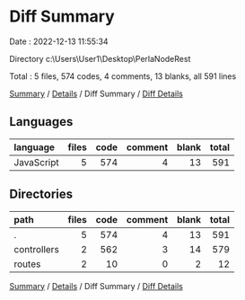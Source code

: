 # Diff Summary

Date : 2022-12-13 11:55:34

Directory c:\\Users\\User1\\Desktop\\PerlaNodeRest

Total : 5 files,  574 codes, 4 comments, 13 blanks, all 591 lines

[Summary](results.md) / [Details](details.md) / Diff Summary / [Diff Details](diff-details.md)

## Languages
| language | files | code | comment | blank | total |
| :--- | ---: | ---: | ---: | ---: | ---: |
| JavaScript | 5 | 574 | 4 | 13 | 591 |

## Directories
| path | files | code | comment | blank | total |
| :--- | ---: | ---: | ---: | ---: | ---: |
| . | 5 | 574 | 4 | 13 | 591 |
| controllers | 2 | 562 | 3 | 14 | 579 |
| routes | 2 | 10 | 0 | 2 | 12 |

[Summary](results.md) / [Details](details.md) / Diff Summary / [Diff Details](diff-details.md)
